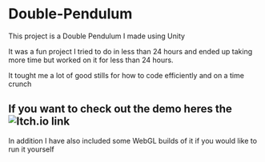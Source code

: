 # Double-Pendulum

This project is a Double Pendulum I made using Unity

It was a fun project I tried to do in less than 24 hours and ended up taking more time but worked on it for less than 24 hours. 

It tought me a lot of good stills for how to code efficiently and on a time crunch

## If you want to check out the demo heres the ![Itch.io](https://kmp3e.itch.io/double-pendulum) link
In addition I have also included some WebGL builds of it if you would like to run it yourself
